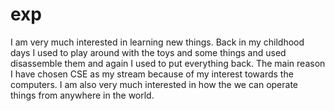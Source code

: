 # exp  

I am very much interested in learning new things. Back in my childhood days I used to play around with the toys and some things and used disassemble them and again I used to put everything back. The main reason I have chosen CSE as my stream because of my interest towards the computers. I am also very much interested in how the we can operate things from anywhere in the world.  

